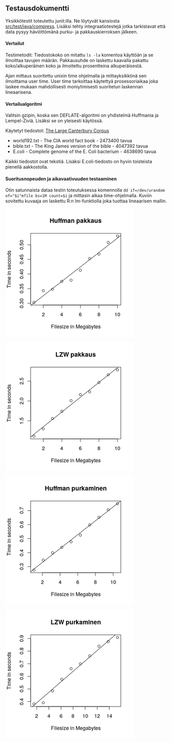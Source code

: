## Testausdokumentti

Yksikkötestit toteutettu junit:illa. 
Ne löytyvät kansiosta [src/test/java/compress](https://github.com/kotommi/pakkaaja/tree/master/src/test/java/compress).
Lisäksi tehty integraatiotestejä jotka tarkistavat että data pysyy häviöttömänä purku- ja pakkauskierroksen jälkeen.
#### Vertailut

Testimetodit:
Tiedostokoko on mitattu ```ls -la``` komentoa käyttöän ja se ilmoittaa tavujen määrän.
Pakkausuhde on laskettu kaavalla pakattu koko/alkuperäinen koko ja ilmoitettu prosentteina alkuperäisestä.

Ajan mittaus suoritettu unixin time ohjelmalla ja mittayksikkönä sen ilmoittama user time.
User time tarkoittaa käytettyä prosessoriaikaa joka laskee mukaan mahdollisesti moniytimisesti suoritetun laskennan lineaarisena.

#### Vertailualgoritmi
 
Valitsin gzipin, koska sen DEFLATE-algoritmi on yhdistelmä Huffmania ja Lempel-Ziviä.
Lisäksi se on yleisesti käytössä.

Käytetyt tiedostot:
[The Large Canterbury Corpus](http://www.data-compression.info/Corpora/CanterburyCorpus/index.html)
* world192.txt - The CIA world fact book - 2473400 tavua
* bible.txt - The King James version of the bible - 4047392 tavua
* E.coli - Complete genome of the E. Coli bacterium - 4638690 tavua

Kaikki tiedostot ovat tekstiä. Lisäksi E.coli-tiedosto on hyvin toisteista pienellä aakkostolla.

#### Suoritusnopeuden ja aikavaativuuden testaaminen
Otin satunnaista dataa testin toteutuksessa komennolla ```dd if=/dev/urandom of="$i"mfile bs=1M count=$i``` ja mittasin aikaa time-ohjelmalla.
Kuviin sovitettu kuvaaja on laskettu R:n lm-funktiolla joka tuottaa lineaarisen mallin.


![Huffman pakkaus](kuvat/huf_pak.png)

![LZW pakkaus](kuvat/lzw_pak.png)

![Huffman purkaminen](kuvat/huf_pur.png)

![LZW pakkaus](kuvat/lzw_pur.png)
